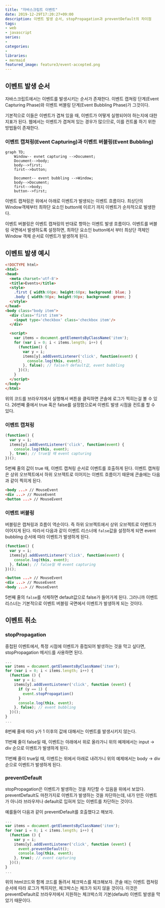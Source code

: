 ```yaml
---
title: "자바스크립트 이벤트"
date: 2019-12-29T17:20:27+09:00
description: 이벤트 발생 순서, stopPropagation과 preventDefault의 차이점
tags:
- web
- javascript
series:
-
categories:
-
libraries:
- mermaid
featured_image: feature3/event-accepted.png
---
```


## 이벤트 발생 순서

자바스크립트에서는 이벤트를 발생시키는 순서가 존재한다. 이벤트 캡쳐링 단계(Event Capturing Phase)와 이벤트 버블링 단계(Event Bubbling Phase)가 그것이다.

기본적으로 이들은 이벤트가 겹쳐 있을 때, 이벤트가 어떻게 실행되어야 하는지에 대한 지표가 된다. 웹에서는 이벤트가 겹쳐져 있는 경우가 많으므로, 이를 컨트롤 하기 위한 방법들이 존재한다.

### 이벤트 캡쳐링(Event Capturing)과 이벤트 버블링(Event Bubbling)

```mermaid
graph TD;
    Window-- evnet capturing -->Document;
    Document-->body;
    body-->first;
    first-->button;

    Document-- event bubbling -->Window;
    body-->Document;
    first-->body;
    button-->first;
```

이벤트 캡쳐링은 위에서 아래로 이벤트가 발생되는 이벤트 흐름이다. 최상단의 Window객체부터 최하단 요소인 button에 이르기 까지 이벤트가 순차적으로 발생한다.

이벤트 버블링은 이벤트 캡쳐링의 반대로 향하는 이벤트 발생 흐름이다. 이벤트를 버블링 국면에서 발생하도록 설정하면, 최하단 요소인 button에서 부터 최상단 객체인 Window 객체 순서로 이벤트가 발생하게 된다.

## 이벤트 발생 예시

```html
<!DOCTYPE html>
<html>
<head>
  <meta charset='utf-8'>
  <title>Events</title>
  <style>
    .first { width:60px; height:60px; background: blue; }
    .body { width:90px; height:90px; background: green; }
  </style>
</head>
<body class="body item">
  <div class='first item'>
    <input type='checkbox' class='checkbox item'/>
  </div>

  <script>
    var items = document.getElementsByClassName('item');
    for (var i = 0; i < items.length; i++) {
      (function() {
        var y = i;
        items[y].addEventListener('click', function(event) {
          console.log(this, event);
        }, false); // false가 default값, event bubbling
      })();
    }
  </script>
</body>
</html>
```

위의 코드를 브라우저에서 실행해서 버튼을 클릭하면 콘솔에 로그가 찍히는걸 볼 수 있다. 26번째 줄에서 true 혹은 false를 설정함으로써 이벤트 발생 시점을 컨트롤 할 수 있다.

### 이벤트 캡쳐링

```javascript
(function() {
  var y = i;
  items[y].addEventListener('click', function(event) {
    console.log(this, event);
  }, true); // true일 때 event capturing
})();
```

5번째 줄의 값이 true 때, 이벤트 캡쳐링 순서로 이벤트를 호출하게 된다. 이벤트 캡쳐링은 상위 오브젝트에서 하위 오브젝트로 이어지는 이벤트 흐름이기 때문에 콘솔에는 다음과 같이 찍히게 된다.

```html
<body ...> // MouseEvent
<div ...> // MouseEvent
<button ...> // MouseEvent
```

### 이벤트 버블링

버블링은 캡쳐링과 흐름이 역순이다. 즉 하위 오브젝트에서 상위 오브젝트로 이벤트가 이어지게 된다. 따라서 다음과 같이 이벤트 리스너에 `false`값을 설정하게 되면 event bubbling 순서에 따라 이벤트가 발생하게 된다.

```javascript
(function() {
  var y = i;
  items[y].addEventListener('click', function(event) {
    console.log(this, event);
  }, false); // false일 때 event capturing
})();
```

```html
<button ...> // MouseEvent
<div ...> // MouseEvent
<body ...> // MouseEvent
```

5번째 줄의 `false`를 삭제하면 default값으로 false가 들어가게 된다. 그러니까 이벤트 리스너는 기본적으로 이벤트 버블링 국면에서 이벤트가 발생하게 되는 것이다.

## 이벤트 취소

### stopPropagation

중첩된 이벤트에서, 특정 시점에 이벤트가 중첩되어 발생하는 것을 막고 싶다면, stopPropagation 메서드를 사용하면 된다.

```javascript
...
var items = document.getElementsByClassName('item');
for (var i = 0; i < items.length; i++) {
  (function () {
    var y = i;
    items[y].addEventListener('click', function (event) {
      if (y == 1) {
        event.stopPropagation()
      }
      console.log(this, event);
    }, false); // event bubbling
  })();
}
...
```

8번째 줄에 따라 y가 1 이후의 값에 대해서는 이벤트를 발생시키지 않는다.

11번째 줄이 false일 때, 이벤트는 아래에서 위로 올라가니 위의 예제에서는 input -> div 순으로 이벤트가 발생하게 된다.

11번째 줄이 true일 때, 이벤트는 위에서 아래로 내려가니 위의 예제에서는 body -> div 순으로 이벤트가 발생하게 된다.

### preventDefault

stopPropagation은 이벤트가 발생하는 것을 차단할 수 있음을 위에서 보았다. preventDefault도 마찬가지로 이벤트가 발생하는 것을 차단하는데, 내가 만든 이벤트가 아니라 브라우저나 default로 입혀져 있는 이벤트를 차단하는 것이다.

예를들어 다음과 같이 preventDefault를 호출했다고 해보자.

```javascript
...
var items = document.getElementsByClassName('item');
for (var i = 0; i < items.length; i++) {
  (function () {
    var y = i;
    items[y].addEventListener('click', function (event) {
      event.preventDefault();
      console.log(this, event);
    }, true); // event capturing
  })();
}
...
```

위의 html코드와 함께 코드를 돌려서 체크박스를 체크해보자. 콘솔 에는 이벤트 캡쳐링 순서에 따라 로그가 찍히지만, 체크박스는 체크가 되지 않을 것이다. 이것은 preventDefault로 브라우저에서 지원하는 체크박스의 기본(default) 이벤트 발생을 막았기 때문이다.